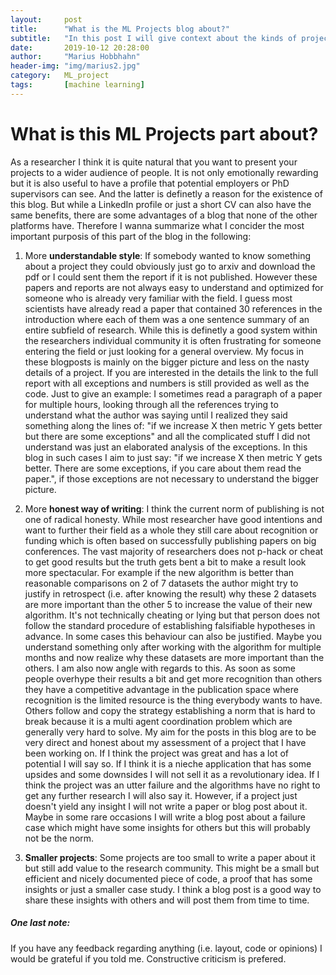 ```yaml
---
layout:     post
title:      "What is the ML Projects blog about?"
subtitle:   "In this post I will give context about the kinds of projects I will present and in which way"
date:       2019-10-12 20:28:00
author:     "Marius Hobbhahn"
header-img: "img/marius2.jpg"
category:   ML_project
tags:       [machine learning]
---
```


# What is this ML Projects part about?

As a researcher I think it is quite natural that you want to present your projects to a wider audience of people. It is not only emotionally rewarding but it is also useful to have a profile that potential employers or PhD supervisors can see. And the latter is definetly a reason for the existence of this blog. But while a LinkedIn profile or just a short CV can also have the same benefits, there are some advantages of a blog that none of the other platforms have. Therefore I wanna summarize what I concider the most important purposis of this part of the blog in the following:

1. More **understandable style**: If somebody wanted to know something about a project they could obviously just go to arxiv and download the pdf or I could sent them the report if it is not published. However these papers and reports are not always easy to understand and optimized for someone who is already very familiar with the field. I guess most scientists have already read a paper that contained 30 references in the introduction where each of them was a one sentence summary of an entire subfield of research. While this is definetly a good system within the researchers individual community it is often frustrating for someone entering the field or just looking for a general overview. My focus in these blogposts is mainly on the bigger picture and less on the nasty details of a project. If you are interested in the details the link to the full report with all exceptions and numbers is still provided as well as the code. Just to give an example: I sometimes read a paragraph of a paper for multiple hours, looking through all the references trying to understand what the author was saying until I realized they said something along the lines of: "if we increase X then metric Y gets better but there are some exceptions" and all the complicated stuff I did not understand was just an elaborated analysis of the exceptions. In this blog in such cases I aim to just say: "if we increase X then metric Y gets better. There are some exceptions, if you care about them read the paper.", if those exceptions are not necessary to understand the bigger picture. 

2. More **honest way of writing**: I think the current norm of publishing is not one of radical honesty. While most researcher have good intentions and want to further their field as a whole they still care about recognition or funding which is often based on successfully publishing papers on big conferences. The vast majority of researchers does not p-hack or cheat to get good results but the truth gets bent a bit to make a result look more spectacular. For example if the new algorithm is better than reasonable comparisons on 2 of 7 datasets the author might try to justify in retrospect (i.e. after knowing the result) why these 2 datasets are more important than the other 5 to increase the value of their new algorithm. It's not technically cheating or lying but that person does not follow the standard procedure of establishing falsifiable hypotheses in advance. In some cases this behaviour can also be justified. Maybe you understand something only after working with the algorithm for multiple months and now realize why these datasets are more important than the others. I am also now angle with regards to this. As soon as some people overhype their results a bit and get more recognition than others they have a competitive advantage in the publication space where recognition is the limited resource is the thing everybody wants to have. Others follow and copy the strategy establishing a norm that is hard to break because it is a multi agent coordination problem which are generally very hard to solve. My aim for the posts in this blog are to be very direct and honest about my assessment of a project that I have been working on. If I think the project was great and has a lot of potential I will say so. If I think it is a nieche application that has some upsides and some downsides I will not sell it as a revolutionary idea. If I think the project was an utter failure and the algorithms have no right to get any further research I will also say it. However, if a project just doesn't yield any insight I will not write a paper or blog post about it. Maybe in some rare occasions I will write a blog post about a failure case which might have some insights for others but this will probably not be the norm. 

3. **Smaller projects**: Some projects are too small to write a paper about it but still add value to the research community. This might be a small but efficient and nicely documented piece of code, a proof that has some insights or just a smaller case study. I think a blog post is a good way to share these insights with others and will post them from time to time. 

##### One last note:
If you have any feedback regarding anything (i.e. layout, code or opinions) I would be grateful if you told me. Constructive criticism is prefered. 
